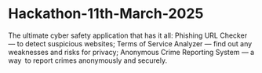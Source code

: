 # Hackathon-11th-March-2025
The ultimate cyber safety application that has it all: Phishing URL Checker — to detect suspicious websites; Terms of Service Analyzer — find out any weaknesses and risks for privacy; Anonymous Crime Reporting System — a way to report crimes anonymously and securely. 
